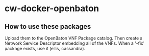 # cw-docker-openbaton

How to use these packages
-------------------------

Upload them to the OpenBaton VNF Package catalog.
Then create a Network Service Descriptor embedding all of the VNFs.
When a '-fix' package exists, use it (ellis, cassandra).
